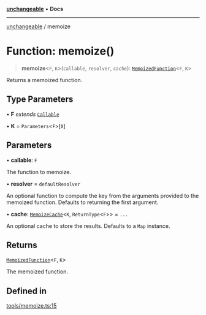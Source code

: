 [**unchangeable**](../README.md) • **Docs**

***

[unchangeable](../README.md) / memoize

# Function: memoize()

> **memoize**\<`F`, `K`\>(`callable`, `resolver`, `cache`): [`MemoizedFunction`](../interfaces/MemoizedFunction.md)\<`F`, `K`\>

Returns a memoized function.

## Type Parameters

• **F** *extends* [`Callable`](../type-aliases/Callable.md)

• **K** = `Parameters`\<`F`\>\[`0`\]

## Parameters

• **callable**: `F`

The function to memoize.

• **resolver** = `defaultResolver`

An optional function to compute the key from the arguments provided to the memoized function. Defaults to returning the first argument.

• **cache**: [`MemoizeCache`](../type-aliases/MemoizeCache.md)\<`K`, `ReturnType`\<`F`\>\> = `...`

An optional cache to store the results. Defaults to a `Map` instance.

## Returns

[`MemoizedFunction`](../interfaces/MemoizedFunction.md)\<`F`, `K`\>

The memoized function.

## Defined in

[tools/memoize.ts:15](https://github.com/nevoland/unchangeable/blob/39d9a85d75efc199f878876259d3e7487750c9c6/lib/tools/memoize.ts#L15)
